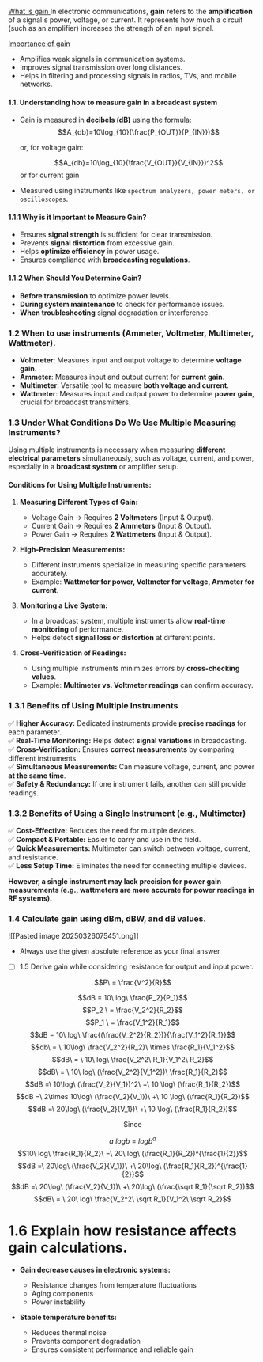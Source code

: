 
<u> What is gain </u>
In electronic communications, **gain** refers to the **amplification** of a signal's power, voltage, or current. It represents how much a circuit (such as an amplifier) increases the strength of an input signal.

 <u> Importance of gain </u>
- Amplifies weak signals in communication systems.
- Improves signal transmission over long distances.
- Helps in filtering and processing signals in radios, TVs, and mobile networks.

#### **1.1. Understanding how to measure gain in a broadcast system** 
- Gain is measured in **decibels (dB)** using the formula: 
  $$A_{db}=10\log_{10}(\frac{P_{OUT}}{P_{IN}})$$
	
  
  or, for voltage gain: 
  
  $$A_{db}=10\log_{10}(\frac{V_{OUT}}{V_{IN}})^2$$
 or for current gain 
 
     
- Measured using instruments like `spectrum analyzers, power meters, or oscilloscopes`.

#### **1.1.1 Why is it Important to Measure Gain?**

- Ensures **signal strength** is sufficient for clear transmission.
- Prevents **signal distortion** from excessive gain.
- Helps **optimize efficiency** in power usage.
- Ensures compliance with **broadcasting regulations**.
  
#### 1.1.2 **When Should You Determine Gain?**
    
- **Before transmission** to optimize power levels.
- **During system maintenance** to check for performance issues.
- **When troubleshooting** signal degradation or interference.

### **1.2 When to use instruments (Ammeter, Voltmeter, Multimeter, Wattmeter).**

- **Voltmeter**: Measures input and output voltage to determine **voltage gain**.
- **Ammeter**: Measures input and output current for **current gain**.
- **Multimeter**: Versatile tool to measure **both voltage and current**.
- **Wattmeter**: Measures input and output power to determine **power gain**, crucial for broadcast transmitters.

### **1.3 Under What Conditions Do We Use Multiple Measuring Instruments?**

Using multiple instruments is necessary when measuring **different electrical parameters** simultaneously, such as voltage, current, and power, especially in a **broadcast system** or amplifier setup.

#### **Conditions for Using Multiple Instruments:**

1. **Measuring Different Types of Gain:**
    
    - Voltage Gain → Requires **2 Voltmeters** (Input & Output).
    - Current Gain → Requires **2 Ammeters** (Input & Output).
    - Power Gain → Requires **2 Wattmeters** (Input & Output).
      
2. **High-Precision Measurements:**
    
    - Different instruments specialize in measuring specific parameters accurately.
    - Example: **Wattmeter for power, Voltmeter for voltage, Ammeter for current**.
      
3. **Monitoring a Live System:**
    
    - In a broadcast system, multiple instruments allow **real-time monitoring** of performance.
    - Helps detect **signal loss or distortion** at different points.
4. **Cross-Verification of Readings:**
    
    - Using multiple instruments minimizes errors by **cross-checking values**.
    - Example: **Multimeter vs. Voltmeter readings** can confirm accuracy.

### **1.3.1 Benefits of Using Multiple Instruments**

✅ **Higher Accuracy:** Dedicated instruments provide **precise readings** for each parameter.  
✅ **Real-Time Monitoring:** Helps detect **signal variations** in broadcasting.  
✅ **Cross-Verification:** Ensures **correct measurements** by comparing different instruments.  
✅ **Simultaneous Measurements:** Can measure voltage, current, and power **at the same time**.  
✅ **Safety & Redundancy:** If one instrument fails, another can still provide readings.

### **1.3.2 Benefits of Using a Single Instrument (e.g., Multimeter)**

✅ **Cost-Effective:** Reduces the need for multiple devices.  
✅ **Compact & Portable:** Easier to carry and use in the field.  
✅ **Quick Measurements:** Multimeter can switch between voltage, current, and resistance.  
✅ **Less Setup Time:** Eliminates the need for connecting multiple devices.

**However, a single instrument may lack precision for power gain measurements (e.g., wattmeters are more accurate for power readings in RF systems).**


### **1.4 Calculate gain using dBm, dBW, and dB values.**

![[Pasted image 20250326075451.png]]
- Always use the given   absolute reference as your final answer

- [ ] 1.5 Derive gain while considering resistance for output and input power.


$$P\ = \frac{V^2}{R}$$

$$dB = 10\ log\ \frac{P_2}{P_1}$$
$$P_2 \ = \frac{V_2^2}{R_2}$$
$$P_1 \ = \frac{V_1^2}{R_1}$$
$$dB = 10\ log\ \frac{(\frac{V_2^2}{R_2})}{\frac{V_1^2}{R_1}}$$
$$db\ = \ 10\log\ \frac{V_2^2}{R_2}\ \times \frac{R_1}{V_1^2}$$
$$dB\ = \ 10\ log\ \frac{V_2^2\ R_1}{V_1^2\ R_2}$$
$$dB\ = \ 10\ log\ (\frac{V_2^2}{V_1^2})\ \frac{R_1}{R_2}$$
$$dB =\ 10\log\ (\frac{V_2}{V_1})^2\ +\ 10 \log\ (\frac{R_1}{R_2})$$
$$dB =\ 2\times 10\log\ (\frac{V_2}{V_1})\ +\ 10 \log\ (\frac{R_1}{R_2})$$
$$dB =\ 20\log\ (\frac{V_2}{V_1})\ +\ 10 \log\ (\frac{R_1}{R_2})$$


$$ \text{Since} $$

$$ a\ logb\ =\ logb^a $$
$$10\ log\ \frac{R_1}{R_2}\ =\ 20\ log\ (\frac{R_1}{R_2})^{\frac{1}{2}}$$
$$dB =\ 20\log\ (\frac{V_2}{V_1})\ +\ 20\log\ (\frac{R_1}{R_2})^{\frac{1}{2}}$$
$$dB =\ 20\log\ (\frac{V_2}{V_1})\ +\ 20\log\ (\frac{\sqrt R_1}{\sqrt R_2})$$
$$dB\ = \ 20\ log\ \frac{V_2^2\ \sqrt R_1}{V_1^2\ \sqrt R_2}$$


# 1.6 Explain how resistance affects gain calculations.

- **Gain decrease causes in electronic systems:**  
  - Resistance changes from temperature fluctuations  
  - Aging components  
  - Power instability  

- **Stable temperature benefits:**  
  - Reduces thermal noise  
  - Prevents component degradation  
  - Ensures consistent performance and reliable gain